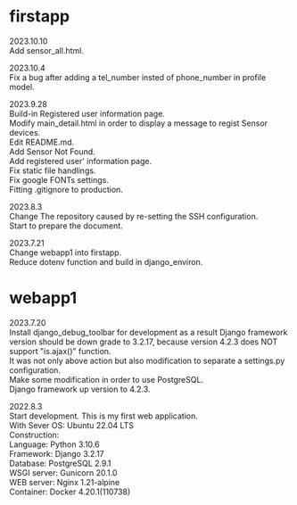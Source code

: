 # firstapp
2023.10.10  
    Add sensor_all.html.  

2023.10.4  
    Fix a bug after adding a tel_number insted of phone_number in profile model.  

2023.9.28  
    Build-in Registered user information page.  
    Modify main_detail.html in order to display a message to regist Sensor devices.   
    Edit README.md.  
    Add Sensor Not Found.  
    Add registered user' information page.      
    Fix static file handlings.  
    Fix google FONTs settings.  
    Fitting .gitignore to production.  

2023.8.3  
    Change The repository caused by re-setting the SSH configuration.  
    Start to prepare the document.  

2023.7.21  
    Change webapp1 into firstapp.   
    Reduce dotenv function and build in django_environ.    

# webapp1
2023.7.20    
    Install django_debug_toolbar for development as a result Django framework version should be down grade to 3.2.17, because version 4.2.3 does NOT support "is.ajax()" function.    
    It was not only above action but also modification to separate a settings.py configuration.       
    Make some modification in order to use PostgreSQL.      
    Django framework up version to 4.2.3.    

2022.8.3  
    Start development. This is my first web application.    
    With Sever OS: Ubuntu 22.04 LTS    
    Construction:    
        Language: Python 3.10.6    
        Framework: Django 3.2.17    
        Database: PostgreSQL 2.9.1    
        WSGI server: Gunicorn 20.1.0    
        WEB server: Nginx 1.21-alpine    
        Container: Docker 4.20.1(110738)    
